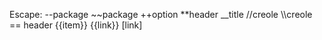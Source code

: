Escape: \-\-package ~~package \+\+option \*\*header \_\_title //creole \\\\creole  == header  \{\{item\}\} \{\{link\}\}  \[link\]
